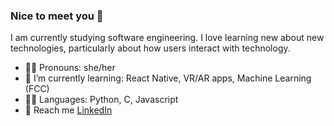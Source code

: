 ### Nice to meet you 🥳
I am currently studying software engineering. I love learning new about new technologies, particularly about how users interact with technology.

- 🧕🏽 Pronouns: she/her
- 🌱 I’m currently learning: React Native, VR/AR apps, Machine Learning (FCC)
- 🤟🏽 Languages: Python, C, Javascript
- 💼 Reach me [LinkedIn](https://www.linkedin.com/in/marium-mannan-518454192/)

<!--
**Cosder/cosder** is a ✨ _special_ ✨ repository because its `README.md` (this file) appears on your GitHub profile.

Here are some ideas to get you started:

- 🔭 I’m currently working on ...
- 🌱 I’m currently learning ...
- 👯 I’m looking to collaborate on ...
- 🤔 I’m looking for help with ...
- 💬 Ask me about ...
- 📫 How to reach me: ...
- 😄 Pronouns: ...
- ⚡ Fun fact: ...
-->
